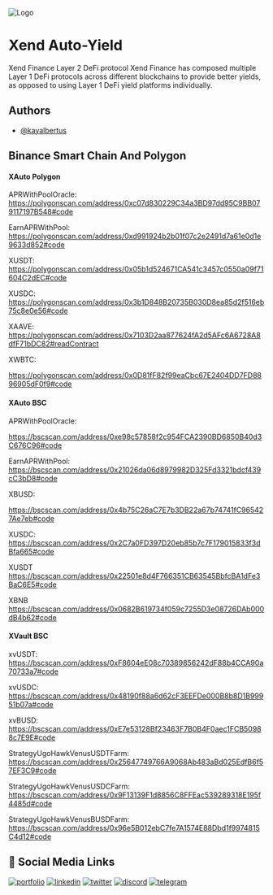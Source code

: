 
![Logo](https://xend.finance/assets-2/logo.svg)


# Xend Auto-Yield


Xend Finance Layer 2 DeFi protocol
Xend Finance has composed multiple Layer 1 DeFi protocols across different blockchains to provide better yields, as opposed to using Layer 1 DeFi yield platforms individually.

## Authors

- [@kayalbertus](https://github.com/KayAlbertus)


## Binance Smart Chain And Polygon


#### XAuto Polygon
APRWithPoolOracle:
https://polygonscan.com/address/0xc07d830229C34a3BD97dd95C9BB079117197B548#code

EarnAPRWithPool: 
https://polygonscan.com/address/0xd991924b2b01f07c2e2491d7a61e0d1e9633d852#code


XUSDT:
https://polygonscan.com/address/0x05b1d524671CA541c3457c0550a09f71604C2dEC#code

XUSDC:
https://polygonscan.com/address/0x3b1D848B20735B030D8ea85d2f516eb75c8e0e56#code


XAAVE:
https://polygonscan.com/address/0x7103D2aa877624fA2d5AFc6A6728A8dfF71bDC82#readContract


XWBTC:

https://polygonscan.com/address/0x0D81fF82f99eaCbc67E2404DD7FD8896905dF0f9#code




#### XAuto BSC

APRWithPoolOracle:

https://bscscan.com/address/0xe98c57858f2c954FCA2390BD6850B40d3C676C96#code

EarnAPRWithPool:
https://bscscan.com/address/0x21026da06d8979982D325Fd3321bdcf439cC3bD8#code

XBUSD:

https://bscscan.com/address/0x4b75C26aC7E7b3DB22a67b74741fC965427Ae7eb#code

XUSDC:
https://bscscan.com/address/0x2C7a0FD397D20eb85b7c7F179015833f3dBfa665#code


XUSDT
https://bscscan.com/address/0x22501e8d4F766351CB63545BbfcBA1dFe3BaC6E5#code

XBNB
https://bscscan.com/address/0x0682B619734f059c7255D3e08726DAb000dB4b62#code




#### XVault BSC
  xvUSDT:
https://bscscan.com/address/0xF8604eE08c70389856242dF88b4CCA90a70733a7#code


 xvUSDC:
https://bscscan.com/address/0x48190f88a6d62cF3EEFDe000B8b8D1B99951b07a#code

xvBUSD:
https://bscscan.com/address/0xE7e53128Bf23463F7B0B4F0aec1FCB50988c7E9E#code

StrategyUgoHawkVenusUSDTFarm:
https://bscscan.com/address/0x25647749766A9068Ab483aBd025EdfB6f57EF3C9#code

StrategyUgoHawkVenusUSDCFarm:
https://bscscan.com/address/0x9F13139F1d8856C8FFEac539289318E195f4485d#code


StrategyUgoHawkVenusBUSDFarm:
https://bscscan.com/address/0x96e5B012ebC7fe7A1574E88Dbd1f9974815C4d12#code




## 🔗 Social Media Links
[![portfolio](https://img.shields.io/badge/github-0A66C2?style=for-the-badge&logo=github&logoColor=white)](https://github.com/xendfinance)
[![linkedin](https://img.shields.io/badge/linkedin-0A66C2?style=for-the-badge&logo=linkedin&logoColor=white)](https://www.linkedin.com/company/xend-finance/mycompany/)
[![twitter](https://img.shields.io/badge/twitter-1DA1F2?style=for-the-badge&logo=twitter&logoColor=white)](https://twitter.com/xendfinance)
[![discord](https://img.shields.io/badge/discord-0A66C2?style=for-the-badge&logo=discord&logoColor=white)](https://discord.gg/QPH2M3nbku)
[![telegram](https://img.shields.io/badge/telegram-0A66C2?style=for-the-badge&logo=telegram&logoColor=white)](https://t.me/xendFinance)



